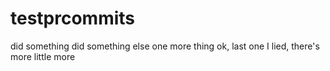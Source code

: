 # testprcommits

did something
did something else
one more thing
ok, last one
I lied, there's more
little more
